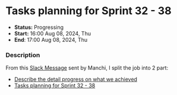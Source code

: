 # Tasks planning for Sprint 32 - 38
- **Status:** Progressing
- **Start:** 16:00 Aug 08, 2024, Thu
- **End**: 17:00 Aug 08, 2024, Thu

### Description
From this [Slack Message](https://smart-surgery-tek.slack.com/archives/C06MG9CDTGU/p1722997844267119) sent by Manchi, I split the job into 2 part:
- [Describe the detail progress on what we achieved](./todo-00000.md)
- [Tasks planning for Sprint 32 - 38](./todo-00001.md)